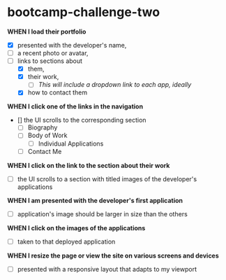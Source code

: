 # bootcamp-challenge-two

**WHEN I load their portfolio**
- [X] presented with the developer's name, 
- [ ] a recent photo or avatar, 
- [ ] links to sections about 
    - [X] them, 
    - [X] their work, 
        - [ ] *This will include a dropdown link to each app, ideally*
    - [X] how to contact them

**WHEN I click one of the links in the navigation**

- [] the UI scrolls to the corresponding section
    - [ ] Biography
    - [ ] Body of Work
        -[ ] Individual Applications
    - [ ] Contact Me

**WHEN I click on the link to the section about their work**

- [ ] the UI scrolls to a section with titled images of the developer's applications

**WHEN I am presented with the developer's first application**

- [ ] application's image should be larger in size than the others

**WHEN I click on the images of the applications**

- [ ] taken to that deployed application

**WHEN I resize the page or view the site on various screens and devices**

- [ ] presented with a responsive layout that adapts to my viewport